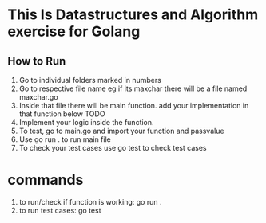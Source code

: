 # This Is Datastructures and Algorithm exercise for Golang

## How to Run

1. Go to individual folders marked in numbers
2. Go to respective file name eg if its maxchar there will be a file named maxchar.go
3. Inside that file there will be main function. add your implementation in that function below TODO
4. Implement your logic inside the function.
5. To test, go to main.go and import your function and passvalue
6. Use go run . to run main file
7. To check your test cases use go test to check test cases

# commands

1. to run/check if function is working: go run .
2. to run test cases: go test
